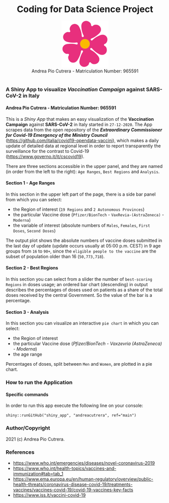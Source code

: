 
<h1 align="center">Coding for Data Science Project</h1>

<div align="center">
<img src="logo.png" width="150">
</div>
<div align="center">
  Andrea Pio Cutrera - Matriculation Number: 965591
</div>
<br />

### A Shiny App to visualize _Vaccination Campaign_ against SARS-CoV-2 in Italy
#### Andrea Pio Cutrera - Matriculation Number: 965591


This is a _Shiny App_ that makes an easy visualization of the **Vaccination Campaign** against **SARS-CoV-2** in Italy started in `27-12-2020`.
The App scrapes data from the open repository of the **_Extraordinary Commissioner for Covid-19 Emergency of the Ministry Council_** (<https://github.com/italia/covid19-opendata-vaccini>), which makes a daily update of detailed data at regional level in order to report transparently the surveillance  for the contrast to Covid-19 (<https://www.governo.it/it/cscovid19>).

There are three sections accessible in the upper panel, and they are named (in order from the left to the right): `Age Ranges`, `Best Regions` and `Analysis`.

#### Section 1 - Age Ranges

In this section in the upper left part of the page, there is a side bar panel from which you can select:
- the Region of interest (`19 Regions` and `2 Autonomous Provinces`)
- the particular Vaccine dose (`Pfizer/BionTech` - `VaxRevia-(AstraZeneca)` - `Moderna`)
- the variable of interest (absolute numbers of `Males`, `Females`, `First Doses`, `Second Doses`)

The output plot shows the absolute numbers of vaccine doses submitted in the last day of update (update occurs usually at 05:00 p.m. CEST) in 9 age groups from `16` to `90+`, since the `eligible people to the vaccine` are the subset of population older than 16 (`50,773,718`).

#### Section 2 - Best Regions

In this section you can select from a slider the number of `best-scoring Regions` in doses usage; an ordered bar chart (descending) in output describes the percentages of doses used on patients as a share of the total doses received by the central Government. So the value of the bar is a percentage.

#### Section 3 - Analysis

In this section you can visualize an interactive `pie chart` in which you can select:
- the Region of interest
- the particular Vaccine dose (_Pfizer/BionTech - Vaxzevria (AstraZeneca) - Moderna_)
- the age range

Percentages of doses, split between `Men` and `Women`, are plotted in a pie chart.

### How to run the Application
#### Specific commands

In order to run this app execute the following line on your console:
```
shiny::runGitHub("shiny_app", "andreacutrera", ref="main")
```
### Author/Copyright
2021 (c) Andrea Pio Cutrera.

### References
- <https://www.who.int/emergencies/diseases/novel-coronavirus-2019>
- <https://www.who.int/health-topics/vaccines-and-immunization#tab=tab_1>
- <https://www.ema.europa.eu/en/human-regulatory/overview/public-health-threats/coronavirus-disease-covid-19/treatments-vaccines/vaccines-covid-19/covid-19-vaccines-key-facts>
- <https://www.iss.it/vaccini-covid-19>








